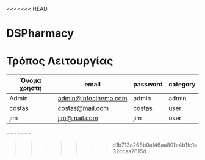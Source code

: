 <<<<<<< HEAD
# DSPharmacy
# Τρόπος Λειτουργίας

| Όνομα χρήστη | email | password | category |
| ------------- | ------------- | ------------- | ------------- | 
| Admin  | admin@infocinema.com | admin | admin |
| costas  | costas@mail.com | costas | user |
| jim  | jim@mail.com | jim | user |

=======
>>>>>>> d1b713a268b0af46aa801a4b1fc1a32ccaa7615d

